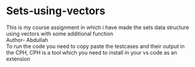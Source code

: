 # Sets-using-vectors
This is my course assignment in which i have made the sets data structure using vectors with some additional function
<br>
Author- Abdullah
<br>
To run the code you need to copy paste the testcases and their output in the CPH, CPH is a tool which you need to install in your vs code as an extension
